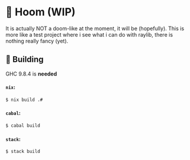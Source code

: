 # 🔫 Hoom (WIP)
It is actually NOT a doom-like at the moment, it will be (hopefully). This is
more like a test project where i see what i can do with raylib, there is
nothing really fancy (yet).

## 🔨 Building
GHC 9.8.4 is **needed**

#### `nix`:
```bash
$ nix build .#
```

#### `cabal`:
```bash
$ cabal build
```

#### `stack`:
```bash
$ stack build
```
